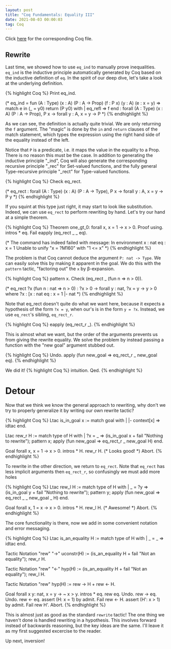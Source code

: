```yaml
---
layout: post
title: "Coq Fundamentals: Equality III"
date: 2021-08-03 00:00:03
tag: Coq
---
```


Click [here](/assets/coq/Rew.v) for the corresponding Coq file.

## Rewrite

 Last time, we showed how to use `eq_ind` to manually prove inequalities. `eq_ind` is the 
   inductive principle automatically generated by Coq based on the inductive definition of 
   `eq`. In the spirit of our deep dive, let's take a look at the underlying definition.
 
{% highlight Coq %}
Print eq_ind.

(* eq_ind = 
   fun (A : Type) (x : A) (P : A -> Prop) (f : P x) (y : A) (e : x = y) =>
   match e in (_ = y0) return (P y0) with
   | eq_refl => f
   end
   : forall (A : Type) (x : A) (P : A -> Prop),
       P x -> forall y : A, x = y -> P 
 *)
{% endhighlight %}


 As we can see, the definition is actually quite trivial. We are only returning the 
   `f` argument. The "magic" is done by the `in` and `return` clauses of the match 
   statement, which types the expression using the right hand side of the equality 
   instead of the left.

   Notice that `P` is a predicate, i.e. it maps the value in the equality to a Prop. 
   There is no reason this must be the case. In addition to generating the inductive 
   principle "_ind", Coq will also generate the corresponding recursive principle 
   "_rec" for Set-valued functions, and the fully general Type-recursive principle 
   "_rect" for Type-valued functions.
 
{% highlight Coq %}
Check eq_rect.

(* eq_rect
	 : forall (A : Type) (x : A) (P : A -> Type),
       P x -> forall y : A, x = y -> P y
 *)
{% endhighlight %}


 If you squint at this type just right, it may start to look like substitution. Indeed, 
   we can use `eq_rect` to perform rewriting by hand. Let's try our hand at a simple 
   theorem.

{% highlight Coq %}
Theorem one_gt_0: forall x, x = 1 -> x > 0.
Proof using.
  intros * eq.
  Fail eapply (eq_rect _ _ eq).

(* The command has indeed failed with message:
   In environment
   x : nat
   eq : x = 1
   Unable to unify "x = ?M160" with "1 <= x"
 *)
{% endhighlight %}


 The problem is that Coq cannot deduce the argument `P: nat -> Type`. We can easily solve
   this by making it apparent in the goal. We do this with the `pattern` tactic, "factoring out"
   the `x` by β-expansion.
 
{% highlight Coq %}
  pattern x.
  Check (eq_rect _ (fun n => n > 0)).

(* eq_rect ?x (fun n : nat => n > 0)
	    : ?x > 0 -> forall y : nat, ?x = y -> y > 0
   where
   ?x : [x : nat  eq : x = 1 |- nat
 *)
{% endhighlight %}


 Note that eq_rect doesn't quite do what we want here, because it expects a hypothesis 
   of the form `?x = y`, when our's is in the form `y = ?x`. Instead, we use `eq_rect`'s 
   sibling, `eq_rect_r`.
 
{% highlight Coq %}
  eapply (eq_rect_r _).
{% endhighlight %}


 This is almost what we want, but the order of the arguments prevents us from giving 
   the rewrite equality. We solve the problem by instead passing a function with the 
   "new goal" argument stubbed out.
 
{% highlight Coq %}
  Undo.
  apply (fun new_goal => eq_rect_r _ new_goal eq).
{% endhighlight %}


 We did it! 
{% highlight Coq %}
  intuition.
Qed.
{% endhighlight %}


# Detour 

 Now that we think we know the general approach to rewriting, why don't we try to properly 
   generalize it by writing our own rewrite tactic?
 

{% highlight Coq %}
Ltac is_in_goal x :=
  match goal with 
  | |- context[x] => idtac
  end.

Ltac rew_r H :=
  match type of H with 
  | ?x = _ => 
      (is_in_goal x + fail "Nothing to rewrite");
      pattern x;
      apply (fun new_goal => eq_rect_r _ new_goal H)
  end.

Goal forall x, x = 1 -> x > 0.
  intros * H.
  rew_r H.
(* Looks good! *)
Abort.
{% endhighlight %}


 To rewrite in the other direction, we return to `eq_rect`. Note that `eq_rect` has less 
   implicit arguments then `eq_rect_r`, so confusingly we must add more holes
 
{% highlight Coq %}
Ltac rew_l H :=
  match type of H with 
  | _ = ?y => 
      (is_in_goal y + fail "Nothing to rewrite");
      pattern y;
      apply (fun new_goal => eq_rect _ _ new_goal _ H)
  end.
 
Goal forall x, 1 = x -> x > 0.
  intros * H.
  rew_l H.
(* Awesome! *)
Abort.
{% endhighlight %}


 The core functionality is there, now we add in some convenient notation and error messaging.
 

{% highlight Coq %}
Ltac is_an_equality H :=
  match type of H with 
  | _ = _ => idtac
  end.

Tactic Notation "rew" "->" uconstr(H) :=
  (is_an_equality H + fail "Not an equality");
  rew_r H.

Tactic Notation "rew" "<-" hyp(H) :=
  (is_an_equality H + fail "Not an equality");
  rew_l H.

Tactic Notation "rew" hyp(H) :=
  rew -> H +
  rew <- H.

Goal forall x y: nat, x = y -> ~ x > y.
  intros * eq.
  rew eq.
  Undo.
  rew -> eq.
  Undo.
  rew <- eq.
  assert (H: x = 1) by admit.
  Fail rew <- H.
  assert (H': x > 1) by admit.
  Fail rew H'.
Abort.
{% endhighlight %}

 
 This is almost just as good as the standard `rewrite` tactic! The one thing we
   haven't done is handled rewriting in a hypothesis. This involves forward instead 
   of backwards reasoning, but the key ideas are the same. I'll leave it as my first 
   suggested excercise to the reader.

   Up next, inversion!

